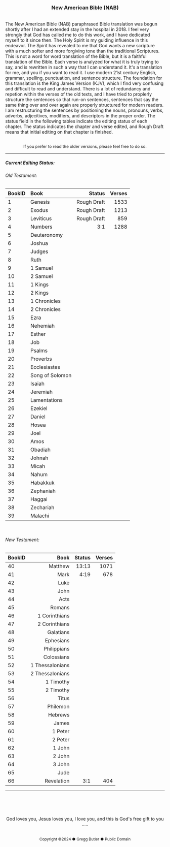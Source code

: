 <h3 style="text-align: center;">New American Bible (NAB)</h3>
<br>
The New American Bible (NAB) paraphrased Bible translation was begun shortly after I had an extended stay in the hospital in 2018. I feel very strongly that God has called me to do this work, and I have dedicated myself to it since then. The Holy Spirit is my guiding influence in this endeavor. The Spirit has revealed to me that God wants a new scripture with a much softer and more forgiving tone than the traditional Scriptures. This is not a word for word translation of the Bible, but it is a faithful translation of the Bible. Each verse is analyzed for what it is truly trying to say, and is rewritten in such a way that I can understand it. It's a translation for me, and you if you want to read it. I use modern 21st century English, grammar, spelling, punctuation, and sentence structure. The foundation for this translation is the King James Version (KJV), which I find very confusing and difficult to read and understand. There is a lot of redundancy and repetion within the verses of the old texts, and I have tried to proplerly structure the sentences so that run-on sentences, sentences that say the same thing over and over again are properly structured for modern readers. I am restructuring the sentences by positioning the nouns, pronouns, verbs, adverbs, adjecitives, modifiers, and descriptors in the proper order. The status field in the following tables indicate the editing status of each chapter. The status indicates the chapter and verse edited, and Rough Draft means that initial editing on that chapter is finished.
<br><br>
<p style="font-size: .8rem; text-align: center;">If you prefer to read the older versions, please feel free to do so.</>

<br>

---

##### Current Editing Status:

###### Old Testament:
|BookID|Book|Status |Verses|
|:---  |:---| ---:  | ---: |
|1 |Genesis         |Rough Draft|1533|
|2 |Exodus          |Rough Draft|1213|
|3 |Leviticus       |Rough Draft|859 |
|4 |Numbers         |3:1        |1288|
|5 |Deuteronomy     ||
|6 |Joshua          ||
|7 |Judges          ||
|8 |Ruth            ||
|9 |1 Samuel        ||
|10|2 Samuel        ||
|11|1 Kings         ||
|12|2 Kings         ||
|13|1 Chronicles    ||
|14|2 Chronicles    ||
|15|Ezra            ||
|16|Nehemiah        ||
|17|Esther          ||
|18|Job             ||
|19|Psalms          ||
|20|Proverbs        ||
|21|Ecclesiastes    ||
|22|Song of Solomon ||
|23|Isaiah          ||
|24|Jeremiah        ||
|25|Lamentations    ||
|26|Ezekiel         ||
|27|Daniel          ||
|28|Hosea           ||
|29|Joel            ||
|30|Amos            ||
|31|Obadiah         ||
|32|Johnah          ||
|33|Micah           ||
|34|Nahum           ||
|35|Habakkuk        ||
|36|Zephaniah       ||
|37|Haggai          ||
|38|Zechariah       ||
|39|Malachi         ||

<br>

###### New Testament:
|BookID|Book|Status |Verses|
|:---  |---:|---:  |---:  |
|40|Matthew         |13:13|1071|
|41|Mark            |4:19 |678 |
|42|Luke            ||
|43|John            ||
|44|Acts            ||
|45|Romans          ||
|46|1 Corinthians   ||
|47|2 Corinthians   ||
|48|Galatians       ||
|49|Ephesians       ||
|50|Philippians     ||
|51|Colossians      ||
|52|1 Thessalonians ||
|53|2 Thessalonians ||
|54|1 Timothy       ||
|55|2 Timothy       ||
|56|Titus           ||
|57|Philemon        ||
|58|Hebrews         ||
|59|James           ||
|60|1 Peter         ||
|61|2 Peter         ||
|62|1 John          ||
|63|2 John          ||
|64|3 John          ||
|65|Jude            ||
|66|Revelation      |3:1|404 |

---

<br><br><br>

<p style="text-align: center;">God loves you, Jesus loves you, I love you, and this is God's free gift to you .....</><br><br>
<p style="font-size: .75rem; text-align: center;">Copyright ©2024 ● Gregg Butler ● Public Domain</p>
